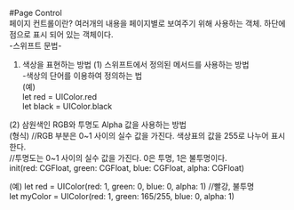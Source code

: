 #Page Control  
페이지 컨트롤이란? 여러개의 내용을 페이지별로 보여주기 위해 사용하는 객체. 하단에 점으로 표시 되어 있는 객체이다.  
-스위프트 문법-  
1. 색상을 표현하는 방법
(1) 스위프트에서 정의된 메서드를 사용하는 방법     
-색상의 단어를 이용하여 정의하는 법    
(예)     
let red = UIColor.red   
let black = UIColor.black  
 
(2) 삼원색인 RGB와 투명도 Alpha 값을 사용하는 방법  
(형식) 
//RGB 부분은 0~1 사이의 실수 값을 가진다. 색상표의 값을 255로 나누어 표시한다.  
//투명도는 0~1 사이의 실수 값을 가진다. 0은 투명, 1은 불투명이다.  
init(red: CGFloat, green: CGFloat, blue: CGFloat, alpha: CGFloat)   

(예) 
let red = UIColor(red: 1, green: 0, blue: 0, alpha: 1) //빨강, 불투명    
let myColor = UIColor(red: 1, green: 165/255, blue: 0, alpha: 1)    

